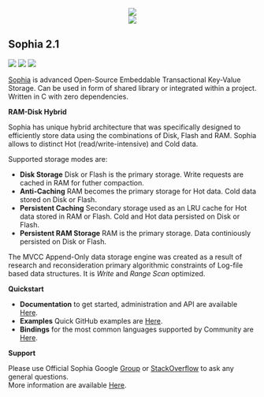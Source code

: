 
<p align="center">
	<a href="http://sphia.org"><img src="http://sophia.systems/sophia.png" /></a><br>
	<a href="http://sphia.org"><img src="http://sophia.systems/logo_title.png" /></a>
</p>

**Sophia 2.1**
----

<a href="https://travis-ci.org/pmwkaa/sophia"><img src="https://travis-ci.org/pmwkaa/sophia.svg?branch=master" /></a>
<a href="https://scan.coverity.com/projects/5109"><img src="https://scan.coverity.com/projects/5109/badge.svg" /></a>
<a href="https://coveralls.io/r/pmwkaa/sophia?branch=master"><img src="https://coveralls.io/repos/pmwkaa/sophia/badge.svg?branch=master" /></a>

[Sophia](http://sophia.systems) is advanced Open-Source Embeddable Transactional Key-Value Storage. Can be used in form of shared library or integrated within a project. Written in C with zero dependencies. 

**RAM-Disk Hybrid**

Sophia has unique hybrid architecture that was specifically designed to efficiently store data using the combinations of Disk, Flash and RAM. Sophia allows to distinct Hot (read/write-intensive) and Cold data.

Supported storage modes are:

* **Disk Storage** Disk or Flash is the primary storage. Write requests are cached in RAM for futher compaction.
* **Anti-Caching** RAM becomes the primary storage for Hot data. Cold data stored on Disk or Flash.
* **Persistent Caching** Secondary storage used as an LRU cache for Hot data stored in RAM or Flash. Cold and Hot data persisted on Disk or Flash.
* **Persistent RAM Storage** RAM is the primary storage. Data continiously persisted on Disk or Flash.

The MVCC Append-Only data storage engine was created as a result of research and reconsideration primary algorithmic constraints of Log-file based data structures. It is *Write* and *Range Scan* optimized.

**Quickstart**

* **Documentation** to get started, administration and API are available [Here](http://sphia.org/documentation.html).
* **Examples** Quick GitHub examples are [Here](https://github.com/pmwkaa/sophia/tree/master/example).
* **Bindings** for the most common languages supported by Community are [Here](http://sphia.org/clients.html).

**Support**

Please use Official Sophia Google [Group](http://groups.google.com/group/sophia-database) or [StackOverflow](http://stackoverflow.com/tags/sophia) to ask any general questions.<br>
More information are available [Here](http://sophia.systems/support.html).

